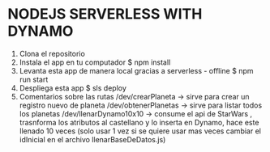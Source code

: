 # NODEJS SERVERLESS WITH DYNAMO

1. Clona el repositorio
2. Instala el app en tu computador
$ npm install
3. Levanta esta app de manera local gracias a serverless - offline
$ npm run start
4. Despliega esta app
$ sls deploy
5. Comentarios sobre las rutas
/dev/crearPlaneta -> sirve para crear un registro nuevo de planeta
/dev/obtenerPlanetas -> sirve para listar todos los planetas
/dev/llenarDynamo10x10 -> consume el api de StarWars , trasnforma los atributos al castellano y lo inserta en Dynamo, hace este llenado 10 veces (solo usar 1 vez si se quiere usar mas veces cambiar el idInicial en el archivo llenarBaseDeDatos.js)
